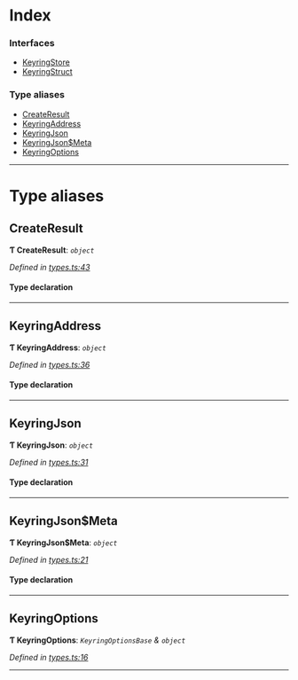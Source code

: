 

# Index

### Interfaces

* [KeyringStore](../interfaces/_types_.keyringstore.md)
* [KeyringStruct](../interfaces/_types_.keyringstruct.md)

### Type aliases

* [CreateResult](_types_.md#createresult)
* [KeyringAddress](_types_.md#keyringaddress)
* [KeyringJson](_types_.md#keyringjson)
* [KeyringJson$Meta](_types_.md#keyringjson_meta)
* [KeyringOptions](_types_.md#keyringoptions)

---

# Type aliases

<a id="createresult"></a>

##  CreateResult

**Ƭ CreateResult**: *`object`*

*Defined in [types.ts:43](https://github.com/polkadot-js/ui/blob/f1104b4/packages/ui-keyring/src/types.ts#L43)*

#### Type declaration

___
<a id="keyringaddress"></a>

##  KeyringAddress

**Ƭ KeyringAddress**: *`object`*

*Defined in [types.ts:36](https://github.com/polkadot-js/ui/blob/f1104b4/packages/ui-keyring/src/types.ts#L36)*

#### Type declaration

___
<a id="keyringjson"></a>

##  KeyringJson

**Ƭ KeyringJson**: *`object`*

*Defined in [types.ts:31](https://github.com/polkadot-js/ui/blob/f1104b4/packages/ui-keyring/src/types.ts#L31)*

#### Type declaration

___
<a id="keyringjson_meta"></a>

##  KeyringJson$Meta

**Ƭ KeyringJson$Meta**: *`object`*

*Defined in [types.ts:21](https://github.com/polkadot-js/ui/blob/f1104b4/packages/ui-keyring/src/types.ts#L21)*

#### Type declaration

[index: `string`]: `any`

___
<a id="keyringoptions"></a>

##  KeyringOptions

**Ƭ KeyringOptions**: *`KeyringOptionsBase` & `object`*

*Defined in [types.ts:16](https://github.com/polkadot-js/ui/blob/f1104b4/packages/ui-keyring/src/types.ts#L16)*

___

